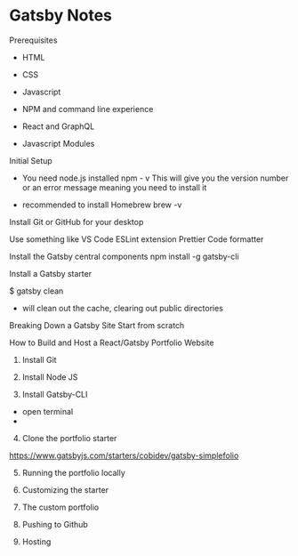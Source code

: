 # Gatsby Notes

Prerequisites
- HTML
- CSS
- Javascript

- NPM and command line experience
- React and GraphQL
- Javascript Modules

Initial Setup
- You need node.js installed
npm - v 
This will give you the version number or an error message meaning you need to install it

- recommended to install Homebrew
brew -v

Install Git or GitHub for your desktop

Use something like VS Code
ESLint extension
Prettier Code formatter

Install the Gatsby central components
npm install -g gatsby-cli

Install a Gatsby starter


$ gatsby clean
- will clean out the cache, clearing out public directories


Breaking Down a Gatsby Site
Start from scratch


How to Build and Host a React/Gatsby Portfolio Website
1. Install Git

2. Install Node JS

3. Install Gatsby-CLI
- open terminal
- 

4. Clone the portfolio starter

https://www.gatsbyjs.com/starters/cobidev/gatsby-simplefolio

5. Running the portfolio locally


6. Customizing the starter


7. The custom portfolio


8. Pushing to Github


9. Hosting
